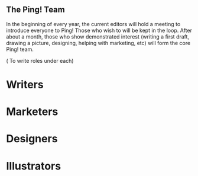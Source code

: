 ## The Ping! Team

In the beginning of every year, the current editors will hold a meeting to introduce everyone to Ping! Those who wish to will be kept in the loop. 
After about a month, those who show demonstrated interest (writing a first draft, drawing a picture, designing, helping with marketing, etc) will form the core Ping! team.

( To write roles under each)

# Writers
# Marketers
# Designers
# Illustrators
